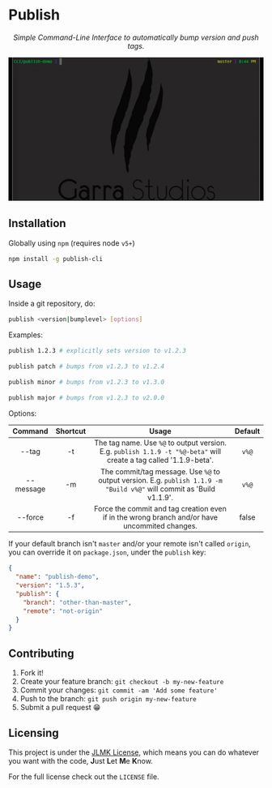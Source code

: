 # Publish

<p align="center">
<i>Simple Command-Line Interface to automatically bump version and push tags.</i>
</p>
<p align="center">
    <img src="https://raw.githubusercontent.com/igor9silva/publish/master/media/demo.gif" alt="demo"/>
</p>

## Installation

Globally using `npm` (requires node `v5+`)
```bash
npm install -g publish-cli
```

## Usage

Inside a git repository, do:

```bash
publish <version|bumplevel> [options]
```

Examples:

```bash
publish 1.2.3 # explicitly sets version to v1.2.3
```

```bash
publish patch # bumps from v1.2.3 to v1.2.4
```

```bash
publish minor # bumps from v1.2.3 to v1.3.0
```

```bash
publish major # bumps from v1.2.3 to v2.0.0
```

Options:

|  Command  | Shortcut |                                                          Usage                                                         | Default |
|:---------:|:--------:|:----------------------------------------------------------------------------------------------------------------------:|:-------:|
|   --tag   |    -t    | The tag name. Use `%@` to output version. E.g. `publish 1.1.9 -t "%@-beta"` will create a tag called '1.1.9-beta'.     |  `v%@`  |
| --message |    -m    | The commit/tag message. Use `%@` to output version. E.g. `publish 1.1.9 -m "Build v%@"` will commit as 'Build v1.1.9'. |  `v%@`  |
|  --force  |    -f    | Force the commit and tag creation even if in the wrong branch and/or have uncommited changes.                          |  false  |

If your default branch isn't `master` and/or your remote isn't called `origin`, you can override it on `package.json`, under the `publish` key:
```json
{
  "name": "publish-demo",
  "version": "1.5.3",
  "publish": {
    "branch": "other-than-master",
    "remote": "not-origin"
  }
}
```

## Contributing

1. Fork it!
2. Create your feature branch: `git checkout -b my-new-feature`
3. Commit your changes: `git commit -am 'Add some feature'`
4. Push to the branch: `git push origin my-new-feature`
5. Submit a pull request 😁

## Licensing

This project is under the [JLMK License](https://github.com/igor9silva/JLMK-License), which means you can do whatever you want with the code, **J**ust **L**et **M**e **K**now.

For the full license check out the `LICENSE` file.